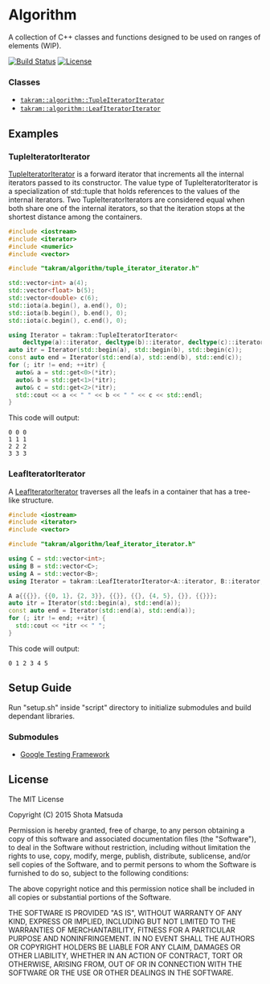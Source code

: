 Algorithm
=========

A collection of C++ classes and functions designed to be used on ranges of elements (WIP).

[![Build Status](https://travis-ci.org/takram-design-engineering/takram-algorithm.svg)](https://travis-ci.org/takram-design-engineering/takram-algorithm) [![License](http://img.shields.io/badge/license-MIT-lightgrey.svg?style=flat
)](http://mit-license.org)

### Classes

- [`takram::algorithm::TupleIteratorIterator`](src/takram/algorithm/tuple_iterator_iterator.h)
- [`takram::algorithm::LeafIteratorIterator`](src/takram/algorithm/leaf_iterator_iterator.h)

## Examples

### TupleIteratorIterator

[TupleIteratorIterator](src/takram/algorithm/tuple_iterator_iterator.h) is a forward iterator that increments all the internal iterators passed to its constructor. The value type of TupleIteratorIterator is a specialization of std::tuple that holds references to the values of the internal iterators. Two TupleIteratorIterators are considered equal when both share one of the internal iterators, so that the iteration stops at the shortest distance among the containers.

```cpp
#include <iostream>
#include <iterator>
#include <numeric>
#include <vector>

#include "takram/algorithm/tuple_iterator_iterator.h"

std::vector<int> a(4);
std::vector<float> b(5);
std::vector<double> c(6);
std::iota(a.begin(), a.end(), 0);
std::iota(b.begin(), b.end(), 0);
std::iota(c.begin(), c.end(), 0);

using Iterator = takram::TupleIteratorIterator<
    decltype(a)::iterator, decltype(b)::iterator, decltype(c)::iterator>;
auto itr = Iterator(std::begin(a), std::begin(b), std::begin(c));
const auto end = Iterator(std::end(a), std::end(b), std::end(c));
for (; itr != end; ++itr) {
  auto& a = std::get<0>(*itr);
  auto& b = std::get<1>(*itr);
  auto& c = std::get<2>(*itr);
  std::cout << a << " " << b << " " << c << std::endl;
}
```

This code will output:

```
0 0 0
1 1 1
2 2 2
3 3 3
```

### LeafIteratorIterator

A [LeafIteratorIterator](src/takram/algorithm/leaf_iterator_iterator.h) traverses all the leafs in a container that has a tree-like structure.

```cpp
#include <iostream>
#include <iterator>
#include <vector>

#include "takram/algorithm/leaf_iterator_iterator.h"

using C = std::vector<int>;
using B = std::vector<C>;
using A = std::vector<B>;
using Iterator = takram::LeafIteratorIterator<A::iterator, B::iterator, C::iterator>;

A a{{{}}, {{0, 1}, {2, 3}}, {{}}, {{}, {4, 5}, {}}, {{}}};
auto itr = Iterator(std::begin(a), std::end(a));
const auto end = Iterator(std::end(a), std::end(a));
for (; itr != end; ++itr) {
  std::cout << *itr << " ";
}
```

This code will output:

```
0 1 2 3 4 5
```

## Setup Guide

Run "setup.sh" inside "script" directory to initialize submodules and build dependant libraries.

### Submodules

- [Google Testing Framework](https://chromium.googlesource.com/external/googletest)

## License

The MIT License

Copyright (C) 2015 Shota Matsuda

Permission is hereby granted, free of charge, to any person obtaining a copy
of this software and associated documentation files (the "Software"), to deal
in the Software without restriction, including without limitation the rights
to use, copy, modify, merge, publish, distribute, sublicense, and/or sell
copies of the Software, and to permit persons to whom the Software is
furnished to do so, subject to the following conditions:

The above copyright notice and this permission notice shall be included in
all copies or substantial portions of the Software.

THE SOFTWARE IS PROVIDED "AS IS", WITHOUT WARRANTY OF ANY KIND, EXPRESS OR
IMPLIED, INCLUDING BUT NOT LIMITED TO THE WARRANTIES OF MERCHANTABILITY,
FITNESS FOR A PARTICULAR PURPOSE AND NONINFRINGEMENT. IN NO EVENT SHALL THE
AUTHORS OR COPYRIGHT HOLDERS BE LIABLE FOR ANY CLAIM, DAMAGES OR OTHER
LIABILITY, WHETHER IN AN ACTION OF CONTRACT, TORT OR OTHERWISE, ARISING FROM,
OUT OF OR IN CONNECTION WITH THE SOFTWARE OR THE USE OR OTHER DEALINGS IN
THE SOFTWARE.
